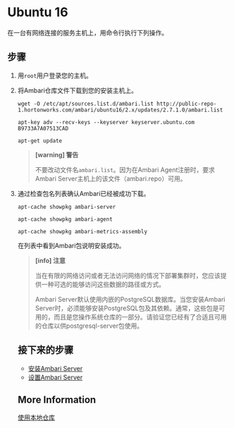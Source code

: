 # Ubuntu 16

在一台有网络连接的服务主机上，用命令行执行下列操作。

## 步骤

1. 用`root`用户登录您的主机。

2. 将Ambari仓库文件下载到您的安装主机上。

   ```shell
   wget -O /etc/apt/sources.list.d/ambari.list http://public-repo-1.hortonworks.com/ambari/ubuntu16/2.x/updates/2.7.1.0/ambari.list
   ```

   ```shell
   apt-key adv --recv-keys --keyserver keyserver.ubuntu.com B9733A7A07513CAD
   ```

   ```shell
   apt-get update
   ```

   > **[warning] 警告**
   >
   > 不要改动文件名`ambari.list`。因为在Ambari Agent注册时，要求Ambari Server主机上的该文件（ambari.repo）可用。

3. 通过检查包名列表确认Ambari已经被成功下载。

   ```shell
   apt-cache showpkg ambari-server
   ```

   ```shell
   apt-cache showpkg ambari-agent
   ```

   ```shell
   apt-cache showpkg ambari-metrics-assembly
   ```

   在列表中看到Ambari包说明安装成功。

   > **[info] 注意**
   >
   > 当在有限的网络访问或者无法访问网络的情况下部署集群时，您应该提供一种可选的能够访问这些数据的路径或方式。
   >
   > Ambari Server默认使用内嵌的PostgreSQL数据库。当您安装Ambari Server时，必须能够安装PostgreSQL包及其依赖。通常，这些包是可用的，而且是您操作系统仓库的一部分。请验证您已经有了合适且可用的仓库以供postgresql-server包使用。

   ## 接下来的步骤

   - [安装Ambari Server](../02-install-the-ambari-server/README.md)
   - [设置Ambari Server](../03-setup-the-ambari-server/README.md)

   ## More Information

   [使用本地仓库](../../02-using-a-local-repository/README.md)


